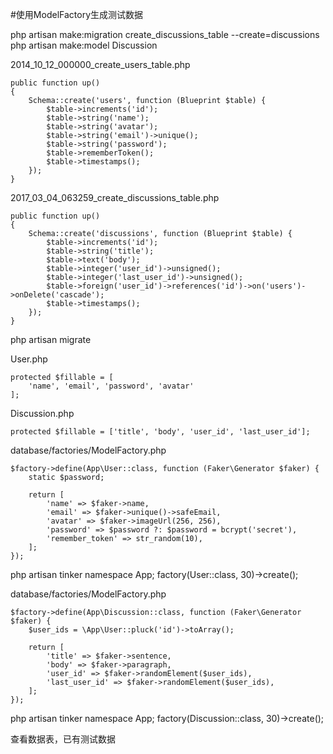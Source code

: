 #使用ModelFactory生成测试数据

php artisan make:migration create_discussions_table --create=discussions
php artisan make:model Discussion

2014_10_12_000000_create_users_table.php
```
public function up()
{
    Schema::create('users', function (Blueprint $table) {
        $table->increments('id');
        $table->string('name');
        $table->string('avatar');
        $table->string('email')->unique();
        $table->string('password');
        $table->rememberToken();
        $table->timestamps();
    });
}
```

2017_03_04_063259_create_discussions_table.php
```
public function up()
{
    Schema::create('discussions', function (Blueprint $table) {
        $table->increments('id');
        $table->string('title');
        $table->text('body');
        $table->integer('user_id')->unsigned();
        $table->integer('last_user_id')->unsigned();
        $table->foreign('user_id')->references('id')->on('users')->onDelete('cascade');
        $table->timestamps();
    });
}
```

php artisan migrate

User.php
```
protected $fillable = [
    'name', 'email', 'password', 'avatar'
];
```

Discussion.php
```
protected $fillable = ['title', 'body', 'user_id', 'last_user_id'];
```

database/factories/ModelFactory.php
```
$factory->define(App\User::class, function (Faker\Generator $faker) {
    static $password;

    return [
        'name' => $faker->name,
        'email' => $faker->unique()->safeEmail,
        'avatar' => $faker->imageUrl(256, 256),
        'password' => $password ?: $password = bcrypt('secret'),
        'remember_token' => str_random(10),
    ];
});
```

php artisan tinker
namespace App;
factory(User::class, 30)->create();

database/factories/ModelFactory.php
```
$factory->define(App\Discussion::class, function (Faker\Generator $faker) {
    $user_ids = \App\User::pluck('id')->toArray();

    return [
        'title' => $faker->sentence,
        'body' => $faker->paragraph,
        'user_id' => $faker->randomElement($user_ids),
        'last_user_id' => $faker->randomElement($user_ids),
    ];
});
```

php artisan tinker
namespace App;
factory(Discussion::class, 30)->create();

查看数据表，已有测试数据